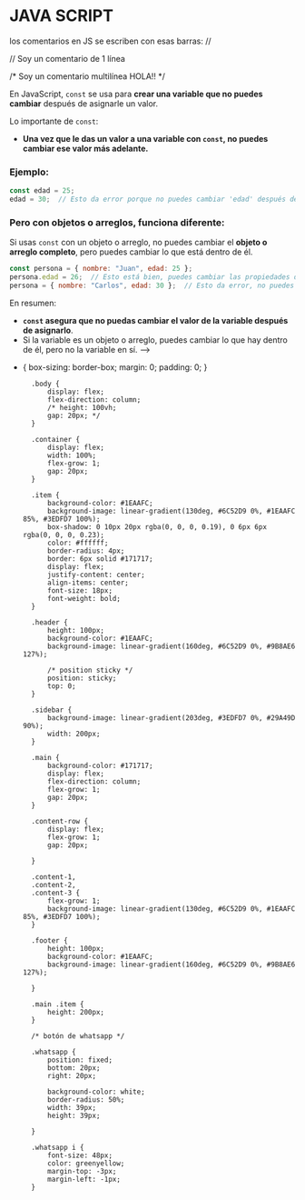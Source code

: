 # JAVA SCRIPT

los comentarios en JS se escriben con esas barras: //

// Soy un comentario de 1 línea

/* Soy un comentario multilínea 
   HOLA!!
*/


En JavaScript, `const` se usa para **crear una variable que no puedes cambiar** después de asignarle un valor.

Lo importante de `const`:
- **Una vez que le das un valor a una variable con `const`, no puedes cambiar ese valor más adelante.**
  
### Ejemplo:

```javascript
const edad = 25;
edad = 30;  // Esto da error porque no puedes cambiar 'edad' después de asignarle un valor.
```

### Pero con objetos o arreglos, funciona diferente:
Si usas `const` con un objeto o arreglo, no puedes cambiar el **objeto o arreglo completo**, pero puedes cambiar lo que está dentro de él.

```javascript
const persona = { nombre: "Juan", edad: 25 };
persona.edad = 26;  // Esto está bien, puedes cambiar las propiedades dentro del objeto.
persona = { nombre: "Carlos", edad: 30 };  // Esto da error, no puedes reasignar el objeto completo.
```

En resumen:
- **`const` asegura que no puedas cambiar el valor de la variable después de asignarlo**.
- Si la variable es un objeto o arreglo, puedes cambiar lo que hay dentro de él, pero no la variable en sí. -->




* {
            box-sizing: border-box;
            margin: 0;
            padding: 0;
        }

        .body {
            display: flex;
            flex-direction: column;
            /* height: 100vh;
            gap: 20px; */
        }

        .container {
            display: flex;
            width: 100%;
            flex-grow: 1;
            gap: 20px;
        }

        .item {
            background-color: #1EAAFC;
            background-image: linear-gradient(130deg, #6C52D9 0%, #1EAAFC 85%, #3EDFD7 100%);
            box-shadow: 0 10px 20px rgba(0, 0, 0, 0.19), 0 6px 6px rgba(0, 0, 0, 0.23);
            color: #ffffff;
            border-radius: 4px;
            border: 6px solid #171717;
            display: flex;
            justify-content: center;
            align-items: center;
            font-size: 18px;
            font-weight: bold;
        }

        .header {
            height: 100px;
            background-color: #1EAAFC;
            background-image: linear-gradient(160deg, #6C52D9 0%, #9B8AE6 127%);

            /* position sticky */
            position: sticky;
            top: 0;
        }

        .sidebar {
            background-image: linear-gradient(203deg, #3EDFD7 0%, #29A49D 90%);
            width: 200px;
        }

        .main {
            background-color: #171717;
            display: flex;
            flex-direction: column;
            flex-grow: 1;
            gap: 20px;
        }

        .content-row {
            display: flex;
            flex-grow: 1;
            gap: 20px;

        }

        .content-1,
        .content-2,
        .content-3 {
            flex-grow: 1;
            background-image: linear-gradient(130deg, #6C52D9 0%, #1EAAFC 85%, #3EDFD7 100%);
        }

        .footer {
            height: 100px;
            background-color: #1EAAFC;
            background-image: linear-gradient(160deg, #6C52D9 0%, #9B8AE6 127%);

        }

        .main .item {
            height: 200px;
        }

        /* botón de whatsapp */

        .whatsapp {
            position: fixed;
            bottom: 20px;
            right: 20px;

            background-color: white;
            border-radius: 50%;
            width: 39px;
            height: 39px;

        }

        .whatsapp i {
            font-size: 48px;
            color: greenyellow;
            margin-top: -3px;
            margin-left: -1px;
        }